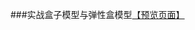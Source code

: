 ###实战盒子模型与弹性盒模型[【预览页面】](http://htmlpreview.github.io/?https://github.com/Linny1637314031/jikexueyuan-work/blob/master/test-02/04-flex-used/box.html)
